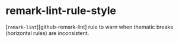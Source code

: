# remark-lint-rule-style


[`remark-lint`][github-remark-lint] rule to warn when thematic breaks (horizontal rules) are
inconsistent.